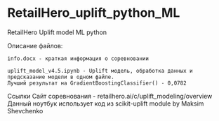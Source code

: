 # RetailHero_uplift_python_ML
RetailHero Uplift model ML python 

Описание файлов:

	info.docx - краткая информация о соревновании

	uplift_model_v4.5.ipynb - Uplift модель, обработка данных и предсказание модели в одном файле. 
	Лучший результат на GradientBoostingClassifier() - 0,0782 








Ссылки
Cайт соревнования - retailhero.ai/c/uplift_modeling/overview
Данный ноутбук использует код из scikit-uplift module by Maksim Shevchenko
